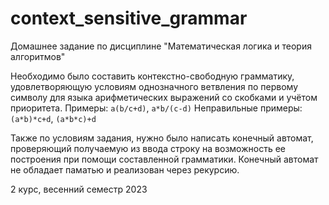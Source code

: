 # context_sensitive_grammar

Домашнее задание по дисциплине "Математическая логика и теория алгоритмов"

Необходимо было составить контекстно-свободную грамматику, удовлетворяющую условиям однозначного ветвления по первому символу для языка арифметических выражений со скобками и учётом приоритета.
Примеры: `a(b/c+d)`, `a*b/(c-d)`
Неправильные примеры: `(a*b)*c+d`, `(a*b*c)+d`

Также по условиям задания, нужно было написать конечный автомат, проверяющий получаемую из ввода строку на возможность ее построения при помощи составленной грамматики.
Конечный автомат не обладает паматью и реализован через рекурсию.

2 курс, весенний семестр 2023
